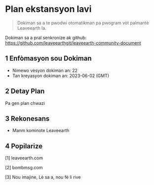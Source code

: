 # Plan ekstansyon lavi

>Dokiman sa a te pwodwi otomatikman pa pwogram vòt palmantè Leaveearth la.

Dokiman sa a pral senkronize ak github: https://github.com/leaveearthgit/leaveearth-community-document

## 1 Enfòmasyon sou Dokiman

- Nimewo vèsyon dokiman an: 22
- Tan kreyasyon dokiman an: 2023-06-02 (GMT)

## 2 Detay Plan

Pa gen plan chwazi

## 3 Rekonesans
* Manm kominote Leaveearth

## 4 Popilarize
[1] leaveearth.com

[2] bombmsg.com

[3] Nou imajine, Lè sa a, nou fè li rive